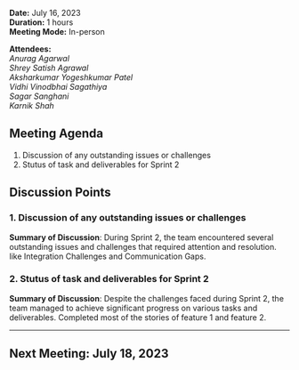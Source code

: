 **Date:** July 16, 2023  
**Duration:** 1 hours  
**Meeting Mode:** In-person    

**Attendees:**  
_Anurag Agarwal_  
_Shrey Satish Agrawal_  
_Aksharkumar Yogeshkumar Patel_  
_Vidhi Vinodbhai Sagathiya_  
_Sagar Sanghani_  
_Karnik Shah_  

## Meeting Agenda

1. Discussion of any outstanding issues or challenges
2. Stutus of task and deliverables for Sprint 2


## Discussion Points

### 1. Discussion of any outstanding issues or challenges

**Summary of Discussion**: During Sprint 2, the team encountered several outstanding issues and challenges that required attention and resolution. like Integration Challenges and Communication Gaps.

### 2. Stutus of task and deliverables for Sprint 2

**Summary of Discussion**: Despite the challenges faced during Sprint 2, the team managed to achieve significant progress on various tasks and deliverables. Completed most of the stories of feature 1 and feature 2.

---


## Next Meeting: July 18, 2023
